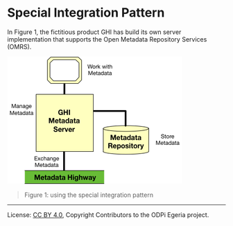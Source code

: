 <!-- SPDX-License-Identifier: CC-BY-4.0 -->
<!-- Copyright Contributors to the ODPi Egeria project. -->

# Special Integration Pattern

In Figure 1, the fictitious product GHI has build its own server
implementation that supports the
Open Metadata Repository Services (OMRS).

![Figure 1](special-integration-pattern-level-1.png)
> Figure 1: using the special integration pattern



----
License: [CC BY 4.0](https://creativecommons.org/licenses/by/4.0/),
Copyright Contributors to the ODPi Egeria project.